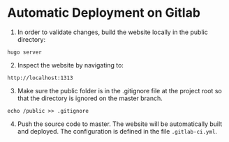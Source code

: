 # Automatic Deployment on Gitlab

1) In order to validate changes, build the website locally in the public directory:
```
hugo server
```

2) Inspect the website by navigating to:
```
http://localhost:1313
```

3) Make sure the public folder is in the .gitignore file at the project root so that the directory is ignored on the master branch.
```
echo /public >> .gitignore
```

4) Push the source code to master. The website will be automatically built and deployed. The configuration is defined in the file `.gitlab-ci.yml`.